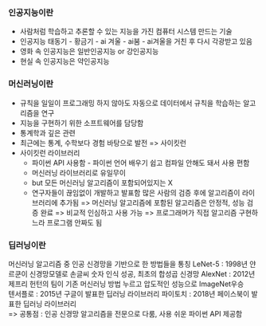 ### 인공지능이란
- 사람처럼 학습하고 추론할 수 있는 지능을 가진 컴퓨터 시스템 만드는 기술
- 인공지능 태동기 - 황금기 - ai 겨울 - ai붐 - ai겨울을 거친 후 다시 각광받고 있음
- 영화 속 인공지능은 일반인공지능 or 강인공지능
- 현실 속 인공지능은 약인공지능 

### 머신러닝이란
- 규칙을 일일이 프로그래밍 하지 않아도 자동으로 데이터에서 규칙을 학습하는 알고리즘을 연구
- 지능을 구현하기 위한 소프트웨어를 담당함
- 통계학과 깊은 관련
- 최근에는 통계, 수학보다 경험 바탕으로 발전 => 사이킷런
- 사이킷런 라이브러리
  + 파이썬 API 사용함 - 파이썬 언어 배우기 쉽고 컴파일 안해도 돼서 사용 편함
  + 머신러닝 라이브러리로 유일무이
  + but 모든 머신러닝 알고리즘이 포함되어있지는 X
  + 연구자들이 끊임없이 개발하고 발표함 많은 사람의 검증 후에 알고리즘이 라이브러리에 추가됨 => 머신러닝 알고리즘에 포함된 알고리즘은 안정적, 성능 검증 완료 => 비교적 인심하고 사용 가능 => 프로그래머가 직접 알고리즘 구현하느라 프로그램 안짜도 됨

### 딥러닝이란
머신러닝 알고리즘 중 인공 신경망을 기반으로 한 방법들을 통칭
LeNet-5 : 1998년 얀 르쿤이 신경망모델로 손글씨 숫자 인식 성공, 최초의 합성곱 신경망
AlexNet : 2012년 제프리 헌턴의 팀이 기존 머신러닝 방법 누르고 압도적인 성능으로 ImageNet우승  
텐서플로 : 2015년 구글이 발표한 딥러닝 라이브러리
파이토치 : 2018년 페이스북이 발표한 딥러닝 라이브러리  
=> 공통점 : 인공 신경망 알고리즘을 전문으로 다룸, 사용 쉬운 파이썬 API 제공함

